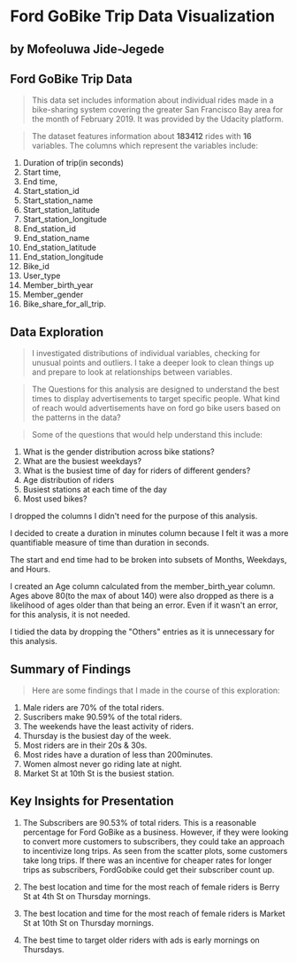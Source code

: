 # Ford GoBike Trip Data Visualization
## by Mofeoluwa Jide-Jegede


## Ford GoBike Trip Data

> This data set includes information about individual rides made in a bike-sharing system covering the greater San Francisco Bay area for the month of February 2019. It was provided by the Udacity platform.

>The dataset features information about **183412** rides with **16** variables. The columns which represent the variables include:
1. Duration of trip(in seconds)
2. Start time, 
3. End time, 
4. Start_station_id
5. Start_station_name
6. Start_station_latitude
7. Start_station_longitude
8. End_station_id
9. End_station_name
10. End_station_latitude
11. End_station_longitude
12. Bike_id 
13. User_type
14. Member_birth_year
15. Member_gender
16. Bike_share_for_all_trip.


## Data Exploration

>I investigated distributions of individual variables, checking for unusual points and outliers. I take a deeper look to clean things up and prepare to look at relationships between variables.

> The Questions for this analysis are designed to understand the best times to display advertisements to target specific people. What kind of reach would advertisements have on ford go bike users based on the patterns in the data?

>Some of the questions that would help understand this include:
1. What is the gender distribution across bike stations?
2. What are the busiest weekdays?
3. What is the busiest time of day for riders of different genders?
4. Age distribution of riders
5. Busiest stations at each time of the day
6. Most used bikes?

I dropped the columns I didn't need for the purpose of this analysis.

I decided to create a duration in minutes column because I felt it was a more quantifiable measure of time than duration in seconds.

The start and end time had to be broken into subsets of Months, Weekdays, and Hours.

I created an Age column calculated from the member_birth_year column. Ages above 80(to the max of about 140) were also dropped as there is a likelihood of ages older than that being an error. Even if it wasn't an error, for this analysis, it is not needed.

I tidied the data by dropping the "Others" entries as it is unnecessary for this analysis.


## Summary of Findings

> Here are some findings that I made in the course of this exploration:
1. Male riders are 70% of the total riders.
2. Suscribers make 90.59% of the total riders.
3. The weekends have the least activity of riders.
4. Thursday is the busiest day of the week.
5. Most riders are in their 20s & 30s.
6. Most rides have a duration of less than 200minutes.
7. Women almost never go riding late at night.
8. Market St at 10th St is the busiest station.


## Key Insights for Presentation

> 
1. The Subscribers are 90.53% of total riders. This is a reasonable percentage for Ford GoBike as a business. However, if they were looking to convert more customers to subscribers, they could take an approach to incentivize long trips. As seen from the scatter plots, some customers take long trips. If there was an incentive for cheaper rates for longer trips as subscribers, FordGobike could get their subscriber count up.

2. The best location and time for the most reach of female riders is Berry St at 4th St on Thursday mornings.

3. The best location and time for the most reach of female riders is Market St at 10th St on Thursday mornings.

4. The best time to target older riders with ads is early mornings on Thursdays.
